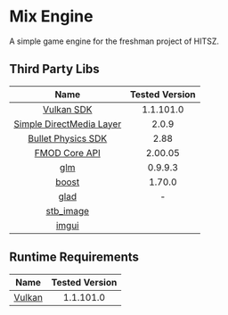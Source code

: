 # Mix Engine
A simple game engine for the freshman project of HITSZ.

## Third Party Libs
|Name|Tested Version|
|:-:|:-:|
|[Vulkan SDK](https://vulkan.lunarg.com/)|1.1.101.0|
|[Simple DirectMedia Layer](https://www.libsdl.org/)|2.0.9|
|[Bullet Physics SDK](https://github.com/bulletphysics/bullet3/)|2.88|
|[FMOD Core API](https://fmod.com/)|2.00.05|
|[glm](https://github.com/g-truc/glm/)|0.9.9.3|
|[boost](https://www.boost.org/)|1.70.0|
|[glad](https://glad.dav1d.de/)|-|
|[stb_image](https://github.com/nothings/stb/)||
|[imgui](https://github.com/ocornut/imgui/)||

## Runtime Requirements
|Name|Tested Version|
|:-:|:-:|
|[Vulkan](https://vulkan.lunarg.com/)|1.1.101.0|

